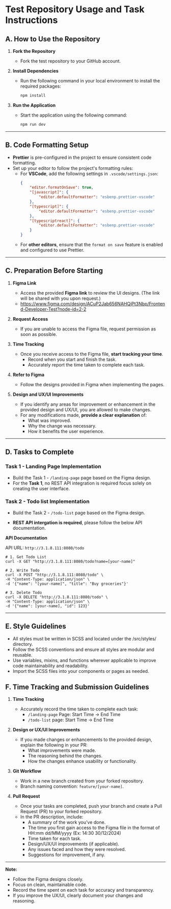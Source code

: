 # Test Repository Usage and Task Instructions

## A. **How to Use the Repository**

1. **Fork the Repository**

    - Fork the test repository to your GitHub account.

2. **Install Dependencies**

    - Run the following command in your local environment to install the required packages:
        ```bash
        npm install
        ```

3. **Run the Application**
    - Start the application using the following command:
        ```bash
        npm run dev
        ```

---

## B. **Code Formatting Setup**

- **Prettier** is pre-configured in the project to ensure consistent code formatting.
- Set up your editor to follow the project's formatting rules:
    - For **VSCode**, add the following settings in `.vscode/settings.json`:
        ```json
        {
            "editor.formatOnSave": true,
            "[javascript]": {
                "editor.defaultFormatter": "esbenp.prettier-vscode"
            },
            "[typescript]": {
                "editor.defaultFormatter": "esbenp.prettier-vscode"
            },
            "[typescriptreact]": {
                "editor.defaultFormatter": "esbenp.prettier-vscode"
            }
        }
        ```
    - For **other editors**, ensure that the `format on save` feature is enabled and configured to use Prettier.

---

## C. **Preparation Before Starting**

1. **Figma Link**
    - Access the provided **Figma link** to review the UI designs. (The link will be shared with you upon request.)
    - https://www.figma.com/design/ACuP2Jab656NAHQjPt3Nbp/Frontend-Developer-Test?node-id=2-2
2. **Request Access**

    - If you are unable to access the Figma file, request permission as soon as possible.

3. **Time Tracking**

    - Once you receive access to the Figma file, **start tracking your time**.
        - Record when you start and finish the task.
        - Accurately report the time taken to complete each task.

4. **Refer to Figma**

    - Follow the designs provided in Figma when implementing the pages.

5. **Design and UX/UI Improvements**
    - If you identify any areas for improvement or enhancement in the provided design and UX/UI, you are allowed to make changes.
    - For any modifications made, **provide a clear explanation** of:
        - What was improved.
        - Why the change was necessary.
        - How it benefits the user experience.

---

## D. **Tasks to Complete**

### **Task 1 - Landing Page Implementation**

- Build the Task 1 - `/landing-page` page based on the Figma design.
- For the **Task 1**, no REST API integration is required focus solely on creating the user interface.

### **Task 2 - Todo list Implementation**

- Build the Task 2 - `/todo-list` page based on the Figma design.

- **REST API intergation is required**, please follow the below API documentation.

**API Documentation**

API URL: `http://3.1.8.111:8080/todo`

```
# 1. Get Todo List
curl -X GET "http://3.1.8.111:8080/todo?name=[your-name]"

# 2. Write Todo
curl -X POST "http://3.1.8.111:8080/todo" \
-H "Content-Type: application/json" \
-d '{"name": "[your-name]", "title": "Buy groceries"}'

# 3. Delete Todo
curl -X DELETE "http://3.1.8.111:8080/todo" \
-H "Content-Type: application/json" \
-d '{"name": [your-name], "id": 123}'

```

---

## E. Style Guidelines

- All styles must be written in SCSS and located under the /src/styles/ directory.
- Follow the SCSS conventions and ensure all styles are modular and reusable.
- Use variables, mixins, and functions wherever applicable to improve code maintainability and readability.
- Import the SCSS files into your components or pages as needed.

## F. **Time Tracking and Submission Guidelines**

1. **Time Tracking**

    - Accurately record the time taken to complete each task:
        - `/landing-page` Page: Start Time → End Time
        - `/todo-list` page: Start Time → End Time

2. **Design or UX/UI Improvements**

    - If you made changes or enhancements to the provided design, explain the following in your PR:
        - What improvements were made.
        - The reasoning behind the changes.
        - How the changes enhance usability or functionality.

3. **Git Workflow**

    - Work in a new branch created from your forked repository.
    - Branch naming convention: `feature/[your-name]`.

4. **Pull Request**
    - Once your tasks are completed, push your branch and create a Pull Request (PR) to your forked repository.
    - In the PR description, include:
        - A summary of the work you’ve done.
        - The time you first gain access to the Figma file in the format of HH:mm dd/MM/yyyy (Ex: 14:30 30/12/2024)
        - Time taken for each task.
        - Design/UX/UI improvements (if applicable).
        - Any issues faced and how they were resolved.
        - Suggestions for improvement, if any.

---

**Note:**

- Follow the Figma designs closely.
- Focus on clean, maintainable code.
- Record the time spent on each task for accuracy and transparency.
- If you improve the UX/UI, clearly document your changes and reasoning.
